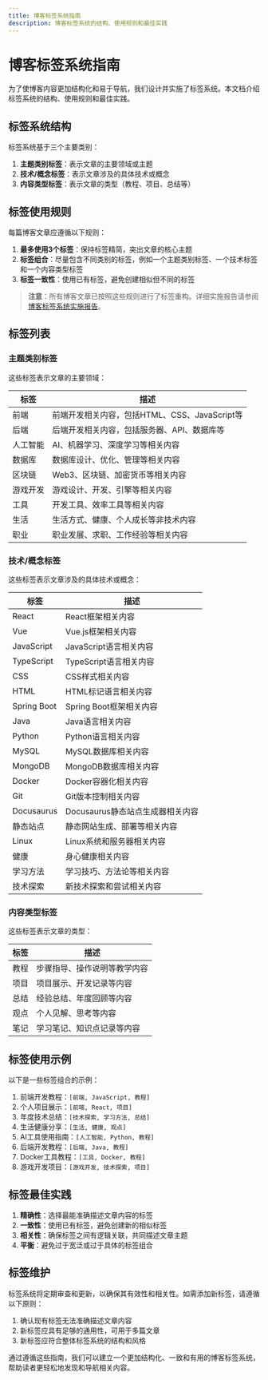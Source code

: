 ```yaml
---
title: 博客标签系统指南
description: 博客标签系统的结构、使用规则和最佳实践
---
```


# 博客标签系统指南

为了使博客内容更加结构化和易于导航，我们设计并实施了标签系统。本文档介绍标签系统的结构、使用规则和最佳实践。

## 标签系统结构

标签系统基于三个主要类别：

1. **主题类别标签**：表示文章的主要领域或主题
2. **技术/概念标签**：表示文章涉及的具体技术或概念
3. **内容类型标签**：表示文章的类型（教程、项目、总结等）

## 标签使用规则

每篇博客文章应遵循以下规则：

1. **最多使用3个标签**：保持标签精简，突出文章的核心主题
2. **标签组合**：尽量包含不同类别的标签，例如一个主题类别标签、一个技术标签和一个内容类型标签
3. **标签一致性**：使用已有标签，避免创建相似但不同的标签

> **注意**：所有博客文章已按照这些规则进行了标签重构。详细实施报告请参阅[博客标签系统实施报告](./blog-tag-system-implementation.md)。

## 标签列表

### 主题类别标签

这些标签表示文章的主要领域：

| 标签 | 描述 |
|------|------|
| 前端 | 前端开发相关内容，包括HTML、CSS、JavaScript等 |
| 后端 | 后端开发相关内容，包括服务器、API、数据库等 |
| 人工智能 | AI、机器学习、深度学习等相关内容 |
| 数据库 | 数据库设计、优化、管理等相关内容 |
| 区块链 | Web3、区块链、加密货币等相关内容 |
| 游戏开发 | 游戏设计、开发、引擎等相关内容 |
| 工具 | 开发工具、效率工具等相关内容 |
| 生活 | 生活方式、健康、个人成长等非技术内容 |
| 职业 | 职业发展、求职、工作经验等相关内容 |

### 技术/概念标签

这些标签表示文章涉及的具体技术或概念：

| 标签 | 描述 |
|------|------|
| React | React框架相关内容 |
| Vue | Vue.js框架相关内容 |
| JavaScript | JavaScript语言相关内容 |
| TypeScript | TypeScript语言相关内容 |
| CSS | CSS样式相关内容 |
| HTML | HTML标记语言相关内容 |
| Spring Boot | Spring Boot框架相关内容 |
| Java | Java语言相关内容 |
| Python | Python语言相关内容 |
| MySQL | MySQL数据库相关内容 |
| MongoDB | MongoDB数据库相关内容 |
| Docker | Docker容器化相关内容 |
| Git | Git版本控制相关内容 |
| Docusaurus | Docusaurus静态站点生成器相关内容 |
| 静态站点 | 静态网站生成、部署等相关内容 |
| Linux | Linux系统和服务器相关内容 |
| 健康 | 身心健康相关内容 |
| 学习方法 | 学习技巧、方法论等相关内容 |
| 技术探索 | 新技术探索和尝试相关内容 |

### 内容类型标签

这些标签表示文章的类型：

| 标签 | 描述 |
|------|------|
| 教程 | 步骤指导、操作说明等教学内容 |
| 项目 | 项目展示、开发记录等内容 |
| 总结 | 经验总结、年度回顾等内容 |
| 观点 | 个人见解、思考等内容 |
| 笔记 | 学习笔记、知识点记录等内容 |

## 标签使用示例

以下是一些标签组合的示例：

1. 前端开发教程：`[前端, JavaScript, 教程]`
2. 个人项目展示：`[前端, React, 项目]`
3. 年度技术总结：`[技术探索, 学习方法, 总结]`
4. 生活健康分享：`[生活, 健康, 观点]`
5. AI工具使用指南：`[人工智能, Python, 教程]`
6. 后端开发教程：`[后端, Java, 教程]`
7. Docker工具教程：`[工具, Docker, 教程]`
8. 游戏开发项目：`[游戏开发, 技术探索, 项目]`

## 标签最佳实践

1. **精确性**：选择最能准确描述文章内容的标签
2. **一致性**：使用已有标签，避免创建新的相似标签
3. **相关性**：确保标签之间有逻辑关联，共同描述文章主题
4. **平衡**：避免过于宽泛或过于具体的标签组合

## 标签维护

标签系统将定期审查和更新，以确保其有效性和相关性。如需添加新标签，请遵循以下原则：

1. 确认现有标签无法准确描述文章内容
2. 新标签应具有足够的通用性，可用于多篇文章
3. 新标签应符合整体标签系统的结构和风格

通过遵循这些指南，我们可以建立一个更加结构化、一致和有用的博客标签系统，帮助读者更轻松地发现和导航相关内容。
